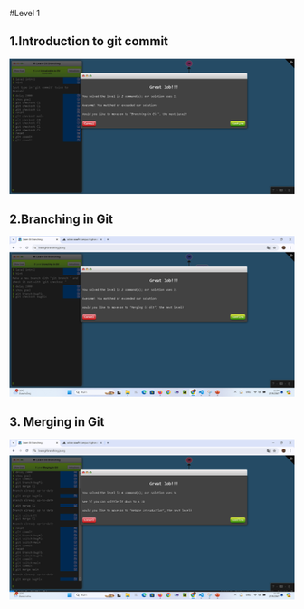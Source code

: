 #Level 1

## 1.Introduction to git commit

![alt text](image.png)

## 2.Branching in Git

![alt text](image-1.png)

## 3. Merging in Git
![alt text](image-2.png)
